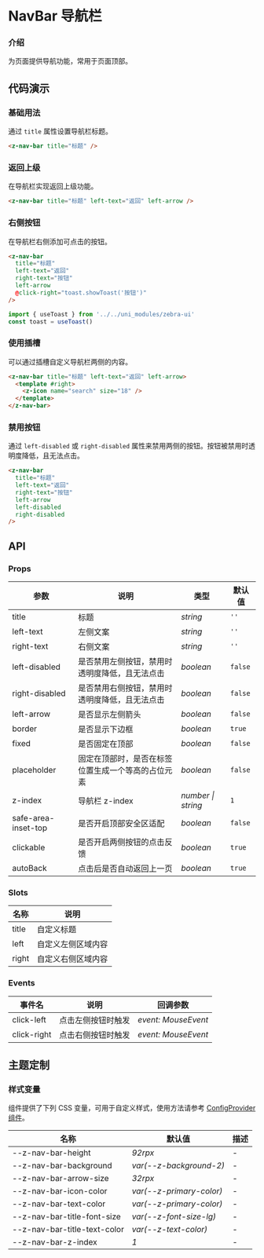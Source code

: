 # NavBar 导航栏

### 介绍

为页面提供导航功能，常用于页面顶部。

## 代码演示

### 基础用法

通过 `title` 属性设置导航栏标题。

```html
<z-nav-bar title="标题" />
```

### 返回上级

在导航栏实现返回上级功能。

```html
<z-nav-bar title="标题" left-text="返回" left-arrow />
```

### 右侧按钮

在导航栏右侧添加可点击的按钮。

```html
<z-nav-bar
  title="标题"
  left-text="返回"
  right-text="按钮"
  left-arrow
  @click-right="toast.showToast('按钮')"
/>
```

```js
import { useToast } from '../../uni_modules/zebra-ui'
const toast = useToast()
```

### 使用插槽

可以通过插槽自定义导航栏两侧的内容。

```html
<z-nav-bar title="标题" left-text="返回" left-arrow>
  <template #right>
    <z-icon name="search" size="18" />
  </template>
</z-nav-bar>
```

### 禁用按钮

通过 `left-disabled` 或 `right-disabled` 属性来禁用两侧的按钮。按钮被禁用时透明度降低，且无法点击。

```html
<z-nav-bar
  title="标题"
  left-text="返回"
  right-text="按钮"
  left-arrow
  left-disabled
  right-disabled
/>
```

## API

### Props

| 参数 | 说明 | 类型 | 默认值 |
| --- | --- | --- | --- |
| title | 标题 | _string_ | `''` |
| left-text | 左侧文案 | _string_ | `''` |
| right-text | 右侧文案 | _string_ | `''` |
| left-disabled | 是否禁用左侧按钮，禁用时透明度降低，且无法点击 | _boolean_ | `false` |
| right-disabled | 是否禁用右侧按钮，禁用时透明度降低，且无法点击 | _boolean_ | `false` |
| left-arrow | 是否显示左侧箭头 | _boolean_ | `false` |
| border | 是否显示下边框 | _boolean_ | `true` |
| fixed | 是否固定在顶部 | _boolean_ | `false` |
| placeholder | 固定在顶部时，是否在标签位置生成一个等高的占位元素 | _boolean_ | `false` |
| z-index | 导航栏 z-index | _number \| string_ | `1` |
| safe-area-inset-top | 是否开启顶部安全区适配 | _boolean_ | `false` |
| clickable | 是否开启两侧按钮的点击反馈 | _boolean_ | `true` |
| autoBack | 点击后是否自动返回上一页 | _boolean_ | `true` |

### Slots

| 名称  | 说明               |
| ----- | ------------------ |
| title | 自定义标题         |
| left  | 自定义左侧区域内容 |
| right | 自定义右侧区域内容 |

### Events

| 事件名      | 说明               | 回调参数            |
| ----------- | ------------------ | ------------------- |
| click-left  | 点击左侧按钮时触发 | _event: MouseEvent_ |
| click-right | 点击右侧按钮时触发 | _event: MouseEvent_ |

## 主题定制

### 样式变量

组件提供了下列 CSS 变量，可用于自定义样式，使用方法请参考 [ConfigProvider 组件](/config-provider)。

| 名称                           | 默认值                     | 描述 |
| ------------------------------ | -------------------------- | ---- |
| --z-nav-bar-height           | _92rpx_                     | -    |
| --z-nav-bar-background       | _var(--z-background-2)_  | -    |
| --z-nav-bar-arrow-size       | _32rpx_                     | -    |
| --z-nav-bar-icon-color       | _var(--z-primary-color)_ | -    |
| --z-nav-bar-text-color       | _var(--z-primary-color)_ | -    |
| --z-nav-bar-title-font-size  | _var(--z-font-size-lg)_  | -    |
| --z-nav-bar-title-text-color | _var(--z-text-color)_    | -    |
| --z-nav-bar-z-index          | _1_                        | -    |
